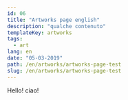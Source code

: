 ```yaml
---
id: 06
title: "Artworks page english"
description: "qualche contenuto"
templateKey: artworks
tags:
  - art
lang: en
date: "05-03-2019"
path: /en/artworks/artworks-page-test
slug: /en/artworks/artworks-page-test
---
```


Hello! ciao!
